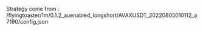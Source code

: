 Strategy come from : /flyingtoaster/1m/0.1.2_auenabled_longshort/AVAXUSDT_20220805010112_a7190/config.json